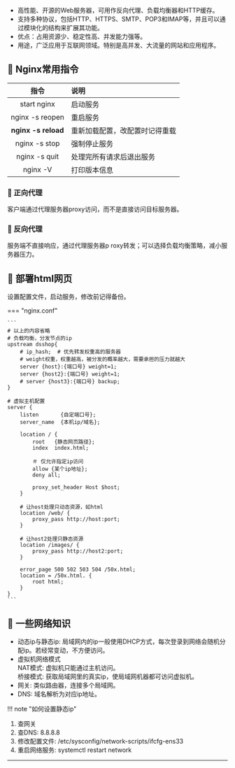 * 高性能、开源的Web服务器，可用作反向代理、负载均衡器和HTTP缓存。
* 支持多种协议，包括HTTP、HTTPS、SMTP、POP3和IMAP等，并且可以通过模块化的结构来扩展其功能。
* 优点：占用资源少、稳定性高、并发能力强等。
* 用途，广泛应用于互联网领域。特别是高并发、大流量的网站和应用程序。

## 📌 Nginx常用指令

|       指令        | 说明              |
|:---------------:|:----------------|
|   start nginx   | 启动服务            |
| nginx -s reopen | 重启服务            |
| **nginx -s reload** | 重新加载配置，改配置时记得重载 |
|  nginx -s stop  | 强制停止服务          |
|  nginx -s quit  | 处理完所有请求后退出服务    |
|    nginx -V     | 打印版本信息          |

### 🚁 正向代理

客户端通过代理服务器proxy访问，而不是直接访问目标服务器。

### 🚁 反向代理

服务端不直接响应，通过代理服务器p   roxy转发；可以选择负载均衡策略，减小服务器压力。

## 📌 部署html网页

设置配置文件，启动服务，修改前记得备份。

=== "nginx.conf"

    ```
    # 以上的内容省略 
    # 负载均衡，分发节点的ip
    upstream dsshop{
        # ip_hash;  # 优先转发权重高的服务器
        # weight权重，权重越高，被分发的概率越大，需要承担的压力就越大
        server {host}:{端口号} weight=1;    
        server {host2}:{端口号} weight=1;    
        # server {host3}:{端口号} backup;    
    }
    
    # 虚拟主机配置
    server {
        listen       {自定端口号};
        server_name  {本机ip/域名};

        location / {
            root   {静态网页路径};
            index  index.html;

            ＃ 仅允许指定ip访问
            allow {某个ip地址};
            deny all;

            proxy_set_header Host $host;
        }
        
        # 让host处理只动态资源，如html
        location /web/ {
            proxy_pass http://host:port;
        }
        
        # 让host2处理只静态资源
        location /images/ {
            proxy_pass http://host2:port;
        }
        
        error_page 500 502 503 504 /50x.html;
        location = /50x.html. {
            root html;
        }
    }
    ```

## 📌 一些网络知识

* 动态ip与静态ip: 局域网内的ip一般使用DHCP方式，每次登录到网络会随机分配ip。若经常变动，不方便访问。
* 虚拟机网络模式  
NAT模式: 虚拟机只能通过主机访问。  
桥接模式: 获取局域网里的真实ip，使局域网机器都可访问虚拟机。  
* 网关: 类似路由器，连接多个局域网。
* DNS: 域名解析为对应ip地址。

!!! note "如何设置静态ip"

1. 查网关
2. 查DNS: 8.8.8.8
3. 修改配置文件: /etc/sysconfig/network-scripts/ifcfg-ens33
4. 重启网络服务: systemctl restart network

---

